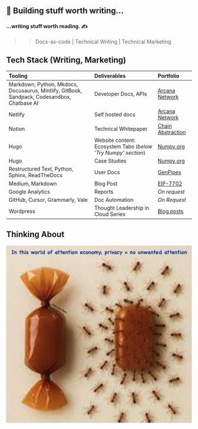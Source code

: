 ##  👋 Building stuff worth writing...
#### ...writing stuff worth reading. ✍️

>> Docs-as-code | Technical Writing | Technical Marketing

## Tech Stack (Writing, Marketing)

|  Tooling   | Deliverables | Portfolio |
| :--- | :--- | :--- |
| Markdown, Python, Mkdocs, Docusaurus, Mintlify, GitBook, Sandpack, Codesandbox, Chatbase AI | Developer Docs, APIs | [Arcana Network](https://docs.arcana.network) |
| Netlify | Self hosted docs | [Arcana Network]() |
| Notion | Technical Whitepaper | [Chain Abstraction](https://arcananetwork.notion.site/Chain-Abstraction-Technical-Paper-121f11ed0804808da2e5cdd1432b2b61)|
| Hugo | Website content: Ecosystem Tabs (*below 'Try Numpy' section*) | [Numpy.org](https://numpy.org) |
| Hugo | Case Studies | [Numpy.org](https://github.com/numpy/numpy.org/commit/b01153b19e356186df52dc193d44e864921499b2) |
| Restructured Text, Python, Sphinx, ReadTheDocs | User Docs | [GenPipes](https://genpipes.readthedocs.io/) |
| Medium, Markdown | Blog Post | [EIP-7702](https://medium.com/@shaloo.shalini/eip-7702-t5tymk-tdiitd-4168a8352836) |
| Google Analytics | Reports | *On request* |
| GitHub, Cursor, Grammarly, Vale | Doc Automation | *On Request* |
| Wordpress | Thought Leadership in Cloud Series | [Blog posts](https://www.sramanamitra.com/2010/07/28/shaloo-shalini/) |

## Thinking About

<img title="Thought for the day" alt="Alt text" src="./images/privacy.png">

<!--
**shaloo/shaloo** is a ✨ _special_ ✨ repository because its `README.md` (this file) appears on your GitHub profile.

Here are some ideas to get you started:

- 🔭 I’m currently working on ...
- 🌱 I’m currently learning ...
- 👯 I’m looking to collaborate on ...
- 🤔 I’m looking for help with ...
- 💬 Ask me about ...
- 📫 How to reach me: ...
- 😄 Pronouns: ...
- ⚡ Fun fact: ...
-->
